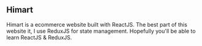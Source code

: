 ## Himart

Himart is a ecommerce website built with ReactJS. The best part of this website it, I use ReduxJS for state management. Hopefully you'll be able to learn ReactJS & ReduxJS.
